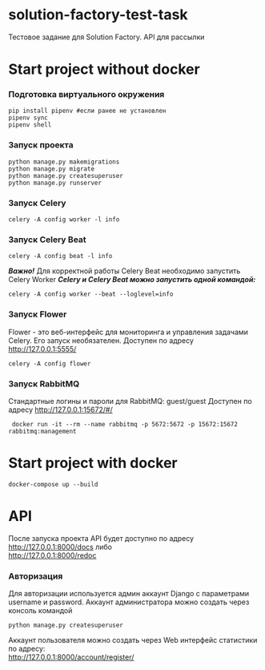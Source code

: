 # solution-factory-test-task
Тестовое задание для Solution Factory. API для рассылки 

# Start project without docker
### Подготовка виртуального окружения
```
pip install pipenv #если ранее не установлен
pipenv sync 
pipenv shell
```
### Запуск проекта
```
python manage.py makemigrations
python manage.py migrate
python manage.py createsuperuser
python manage.py runserver
```

### Запуск Celery
```
celery -A config worker -l info
```
### Запуск Celery Beat
```
celery -A config beat -l info
```
***Важно!*** Для корректной работы Celery Beat необходимо запустить Celery Worker
***Celery и Celery Beat можно запустить одной командой:***
```
celery -A config worker --beat --loglevel=info
```
### Запуск Flower
Flower - это веб-интерфейс для мониторинга и управления задачами Celery. Его запуск необязателен.
Доступен по адресу http://127.0.0.1:5555/
```
celery -A config flower
```

### Запуск RabbitMQ
Стандартные логины и пароли для RabbitMQ: guest/guest
Доступен по адресу http://127.0.0.1:15672/#/
```
 docker run -it --rm --name rabbitmq -p 5672:5672 -p 15672:15672 rabbitmq:management 
```

# Start project with docker
```
docker-compose up --build
```

# API
После запуска проекта API будет доступно по адресу
<br>http://127.0.0.1:8000/docs либо 
<br>http://127.0.0.1:8000/redoc
### Авторизация
Для авторизации используется админ аккаунт Django с параметрами username и password.
Аккаунт администратора можно создать через консоль командой
```
python manage.py createsuperuser
```
Аккаунт пользователя можно создать через Web интерфейс статистики по адресу: 
<br>http://127.0.0.1:8000/account/register/
